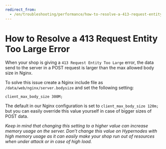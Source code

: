 ```yaml
---
redirect_from:
  - /en/troubleshooting/performance/how-to-resolve-a-413-request-entity-too-large-error/
---
```


<!-- source: https://support.hypernode.com/en/troubleshooting/performance/how-to-resolve-a-413-request-entity-too-large-error/ -->

# How to Resolve a 413 Request Entity Too Large Error

When your shop is giving a `413 Request Entity Too Large` error, the data send to the server in a POST request is larger than the max allowed body size in Nginx.

To solve this issue create a Nginx include file as `/data/web/nginx/server.bodysize` and set the following setting:

```nginx
client_max_body_size 300M;
```

The default in our Nginx configuration is set to `client_max_body_size 120m;` but you can easily override this value yourself in case of bigger sizes of POST data.

*Keep in mind that changing this setting to a higher value can increase memory usage on the server. Don’t change this value on Hypernodes with high memory usage as it can easily make your shop run out of resources when under attack or in case of high load.*
